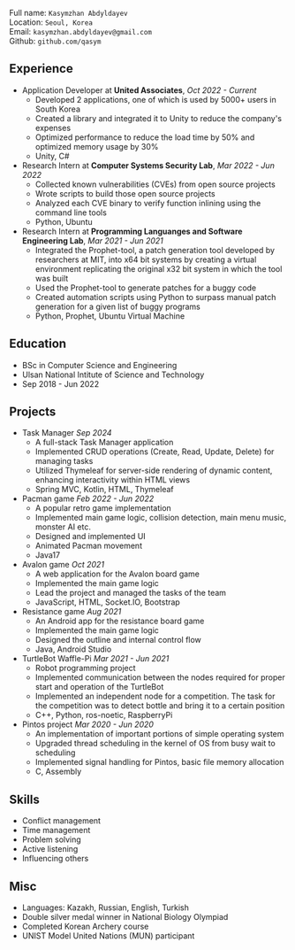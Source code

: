 Full name: `Kasymzhan Abdyldayev` <br>
Location: `Seoul, Korea` <br>
Email: `kasymzhan.abdyldayev@gmail.com` <br>
Github: `github.com/qasym` <br>

## Experience
- Application Developer at **United Associates**, *Oct 2022 - Current*
  - Developed 2 applications, one of which is used by 5000+ users in South Korea
  - Created a library and integrated it to Unity to reduce the company's expenses
  - Optimized performance to reduce the load time by 50% and optimized memory usage by 30%
  - Unity, C#
- Research Intern at **Computer Systems Security Lab**, *Mar 2022 - Jun 2022*
  - Collected known vulnerabilities (CVEs) from open source projects
  - Wrote scripts to build those open source projects 
  - Analyzed each CVE binary to verify function inlining using the command line tools
  - Python, Ubuntu
- Research Intern at **Programming Languanges and Software Engineering Lab**, *Mar 2021 - Jun 2021*
  - Integrated the Prophet-tool, a patch generation tool developed by researchers at MIT, into x64 bit systems by creating a virtual environment replicating the original x32 bit system in which the tool was built
  - Used the Prophet-tool to generate patches for a buggy code
  - Created automation scripts using Python to surpass manual patch generation for a given list of buggy programs
  - Python, Prophet, Ubuntu Virtual Machine
  
## Education
- BSc in Computer Science and Engineering 
- Ulsan National Intitute of Science and Technology
- Sep 2018 - Jun 2022

## Projects
- Task Manager *Sep 2024*
  - A full-stack Task Manager application
  - Implemented CRUD operations (Create, Read, Update, Delete) for managing tasks
  - Utilized Thymeleaf for server-side rendering of dynamic content, enhancing interactivity within HTML views
  - Spring MVC, Kotlin, HTML, Thymeleaf
- Pacman game *Feb 2022 - Jun 2022*
  - A popular retro game implementation
  - Implemented main game logic, collision detection, main menu music, monster AI etc.
  - Designed and implemented UI
  - Animated Pacman movement
  - Java17
- Avalon game *Oct 2021*
  - A web application for the Avalon board game
  - Implemented the main game logic
  - Lead the project and managed the tasks of the team
  - JavaScript, HTML, Socket.IO, Bootstrap
- Resistance game *Aug 2021*
  - An Android app for the resistance board game
  - Implemented the main game logic
  - Designed the outline and internal control flow
  - Java, Android Studio
- TurtleBot Waffle-Pi *Mar 2021 - Jun 2021*
  - Robot programming project
  - Implemented communication between the nodes required for proper start and operation of the TurtleBot
  - Implemented an independent node for a competition. The task for the competition was to detect bottle and bring it to a certain position
  - C++, Python, ros-noetic, RaspberryPi
- Pintos project *Mar 2020 - Jun 2020*
  - An implementation of important portions of simple operating system
  - Upgraded thread scheduling in the kernel of OS from busy wait to scheduling
  - Implemented signal handling for Pintos, basic file memory allocation
  - C, Assembly
  
## Skills
- Conflict management
- Time management
- Problem solving
- Active listening
- Influencing others

## Misc
- Languages: Kazakh, Russian, English, Turkish
- Double silver medal winner in National Biology Olympiad
- Completed Korean Archery course
- UNIST Model United Nations (MUN) participant


<!---
Qasym/Qasym is a ✨ special ✨ repository because its `README.md` (this file) appears on your GitHub profile.
You can click the Preview link to take a look at your changes.
--->
